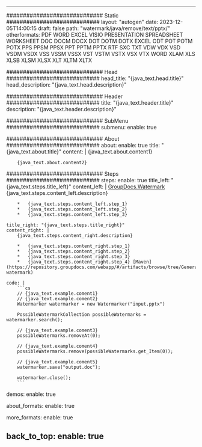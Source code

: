 
---
############################# Static ############################
layout: "autogen"
date: 2023-12-05T14:00:15
draft: false
path: "watermark/java/remove/text/pptx/"
otherformats: PDF WORD EXCEL VISIO PRESENTATION SPREADSHEET WORKSHEET DOC DOCM DOCX DOT DOTM DOTX EXCEL ODT POT POTM POTX PPS PPSM PPSX PPT PPTM PPTX RTF SXC TXT VDW VDX VSD VSDM VSDX VSS VSSM VSSX VST VSTM VSTX VSX VTX WORD XLAM XLS XLSB XLSM XLSX XLT XLTM XLTX

############################# Head ############################
head_title: "{java_text.head.title}"
head_description: "{java_text.head.description}"

############################# Header ############################
title: "{java_text.header.title}"
description: "{java_text.header.description}"

############################# SubMenu ############################
submenu:
    enable: true

############################# About ############################
about:
    enable: true
    title: "{java_text.about.title}"
    content: |
        {java_text.about.content1}
        
        {java_text.about.content2}

############################# Steps ############################
steps:
    enable: true
    title_left: "{java_text.steps.title_left}"
    content_left: |
        [GroupDocs.Watermark](https://products.groupdocs.com/watermark/java/) {java_text.steps.content_left.description}

        *   {java_text.steps.content_left.step_1}
        *   {java_text.steps.content_left.step_2}
        *   {java_text.steps.content_left.step_3}
        
    title_right: "{java_text.steps.title_right}"
    content_right: |
        {java_text.steps.content_right.description}

        *   {java_text.steps.content_right.step_1}
        *   {java_text.steps.content_right.step_2}
        *   {java_text.steps.content_right.step_3}
        *   {java_text.steps.content_right.step_4} [Maven](https://repository.groupdocs.com/webapp/#/artifacts/browse/tree/General/repo/com/groupdocs/groupdocs-watermark)
        
    code: |
        ```cs
        // {java_text.example.coment1}
        // {java_text.example.coment2}
        Watermarker watermarker = new Watermarker("input.pptx")
        
        PossibleWatermarkCollection possibleWatermarks = watermarker.search();

        // {java_text.example.coment3}
        possibleWatermarks.removeAt(0);

        // {java_text.example.coment4}
        possibleWatermarks.remove(possibleWatermarks.get_Item(0));

        // {java_text.example.coment5}
        watermarker.save("output.doc");

        watermarker.close();
        ```        

demos:
    enable: true
        

about_formats:
    enable: true


more_formats:
    enable: true


back_to_top:
    enable: true
---